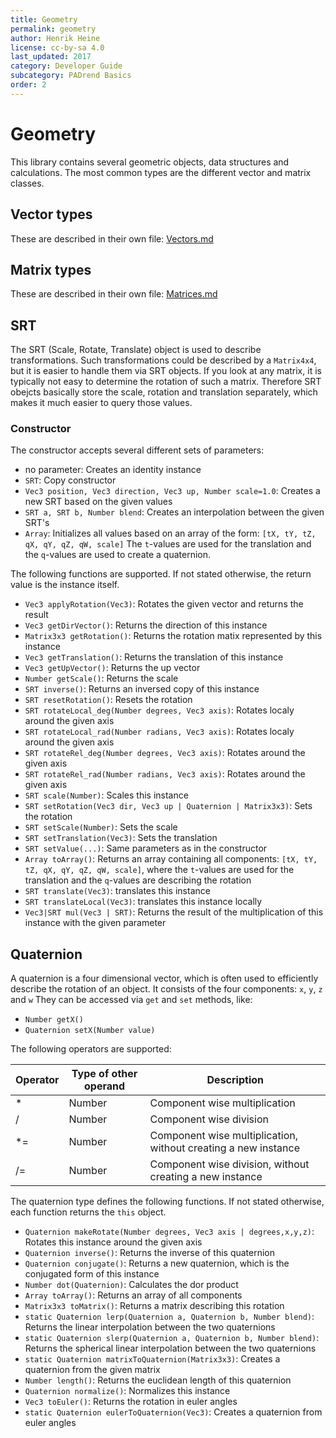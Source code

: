 ```yaml
---
title: Geometry
permalink: geometry
author: Henrik Heine
license: cc-by-sa 4.0
last_updated: 2017
category: Developer Guide
subcategory: PADrend Basics
order: 2
---
```

<!------------------------------------------------------------------------------------------------
This work is licensed under the Creative Commons Attribution-ShareAlike 4.0 International License.
 To view a copy of this license, visit http://creativecommons.org/licenses/by-sa/4.0/.
 Author: Henrik Heine (hheine@mail.uni-paderborn.de)
 PADrend Version 1.0.0
------------------------------------------------------------------------------------------------->


# Geometry
This library contains several geometric objects, data structures and calculations. The most common types are the different vector and matrix classes.

## Vector types
These are described in their own file: [Vectors.md](Vectors.md)

## Matrix types
These are described in their own file: [Matrices.md](Matrices.md)

## SRT
The SRT (Scale, Rotate, Translate) object is used to describe transformations. Such transformations could be described by a `Matrix4x4`, but it is easier to handle them via SRT objects. If you look at any matrix, it is typically not easy to determine the rotation of such a matrix. Therefore SRT obejcts basically store the scale, rotation and translation separately, which makes it much easier to query those values.

### Constructor
The constructor accepts several different sets of parameters:
* no parameter: Creates an identity instance
* `SRT`: Copy constructor
* `Vec3 position, Vec3 direction, Vec3 up, Number scale=1.0`: Creates a new SRT based on the given values
* `SRT a, SRT b, Number blend`: Creates an interpolation between the given SRT's
* `Array`: Initializes all values based on an array of the form: `[tX, tY, tZ, qX, qY, qZ, qW, scale]` The `t`-values are used for the translation and the `q`-values are used to create a quaternion.

The following functions are supported. If not stated otherwise, the return value is the instance itself.
* `Vec3 applyRotation(Vec3)`: Rotates the given vector and returns the result
* `Vec3 getDirVector()`: Returns the direction of this instance
* `Matrix3x3 getRotation()`: Returns the rotation matix represented by this instance
* `Vec3 getTranslation()`: Returns the translation of this instance
* `Vec3 getUpVector()`: Returns the up vector
* `Number getScale()`: Returns the scale
* `SRT inverse()`: Returns an inversed copy of this instance
* `SRT resetRotation()`: Resets the rotation
* `SRT rotateLocal_deg(Number degrees, Vec3 axis)`: Rotates localy around the given axis
* `SRT rotateLocal_rad(Number radians, Vec3 axis)`: Rotates localy around the given axis
* `SRT rotateRel_deg(Number degrees, Vec3 axis)`: Rotates around the given axis
* `SRT rotateRel_rad(Number radians, Vec3 axis)`: Rotates around the given axis
* `SRT scale(Number)`: Scales this instance
* `SRT setRotation(Vec3 dir, Vec3 up | Quaternion | Matrix3x3)`: Sets the rotation
* `SRT setScale(Number)`: Sets the scale
* `SRT setTranslation(Vec3)`: Sets the translation
* `SRT setValue(...)`: Same parameters as in the constructor
* `Array toArray()`: Returns an array containing all components:  `[tX, tY, tZ, qX, qY, qZ, qW, scale]`, where the `t`-values are used for the translation and the `q`-values are describing the rotation
* `SRT translate(Vec3)`: translates this instance
* `SRT translateLocal(Vec3)`: translates this instance locally
* `Vec3|SRT mul(Vec3 | SRT)`: Returns the result of the multiplication of this instance with the given parameter


## Quaternion
A quaternion is a four dimensional vector, which is often used to efficiently describe the rotation of an object. It consists of the four components: `x`, `y`, `z` and `w`
They can be accessed via `get` and `set` methods, like:
* `Number getX()`
* `Quaternion setX(Number value)`

The following operators are supported:

| Operator | Type of other operand | Description |
| ----- | ----- | ----- |
| * | Number | Component wise multiplication |
| / | Number | Component wise division |
| *= | Number | Component wise multiplication, without creating a new instance |
| /= | Number | Component wise division, without creating a new instance |

The quaternion type defines the following functions. If not stated otherwise, each function returns the `this` object.
* `Quaternion makeRotate(Number degrees, Vec3 axis | degrees,x,y,z)`: Rotates this instance around the given axis
* `Quaternion inverse()`: Returns the inverse of this quaternion
* `Quaternion conjugate()`: Returns a new quaternion, which is the conjugated form of this instance
* `Number dot(Quaternion)`: Calculates the dor product
* `Array toArray()`: Returns an array of all components
* `Matrix3x3 toMatrix()`: Returns a matrix describing this rotation
* `static Quaternion lerp(Quaternion a, Quaternion b, Number blend)`: Returns the linear interpolation between the two quaternions
* `static Quaternion slerp(Quaternion a, Quaternion b, Number blend)`: Returns the spherical linear interpolation between the two quaternions
* `static Quaternion matrixToQuaternion(Matrix3x3)`: Creates a quaternion from the given matrix
* `Number length()`: Returns the euclidean length of this quaternion
* `Quaternion normalize()`: Normalizes this instance
* `Vec3 toEuler()`: Returns the rotation in euler angles
* `static Quaternion eulerToQuaternion(Vec3)`: Creates a quaternion from euler angles


